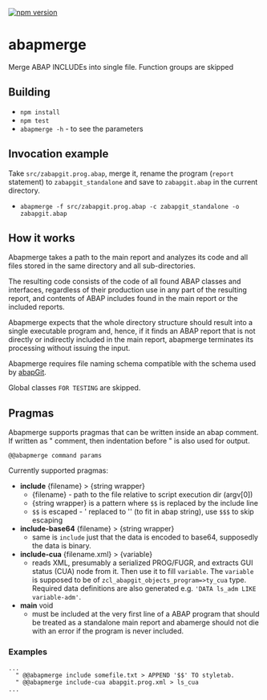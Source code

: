 [![npm version](https://badge.fury.io/js/abapmerge.svg)](https://badge.fury.io/js/abapmerge)

# abapmerge

Merge ABAP INCLUDEs into single file. Function groups are skipped

## Building

- `npm install`
- `npm test`
- `abapmerge -h` - to see the parameters

## Invocation example

Take `src/zabapgit.prog.abap`, merge it, rename the program (`report` statement) to `zabapgit_standalone` and save to `zabapgit.abap` in the current directory.

- `abapmerge -f src/zabapgit.prog.abap -c zabapgit_standalone -o zabapgit.abap`

## How it works

Abapmerge takes a path to the main report and analyzes its code and all files stored in the same directory and all sub-directories.

The resulting code consists of the code of all found ABAP classes and interfaces, regardless of their production use in any part of the resulting report, and contents of ABAP includes found in the main report or the included reports.

Abapmerge expects that the whole directory structure should result into a single executable program and, hence, if it finds an ABAP report that is not directly or indirectly included in the main report, abapmerge terminates its processing without issuing the input.

Abapmerge requires file naming schema compatible with the schema used by [abapGit](https://github.com/larshp/abapgit).

Global classes `FOR TESTING` are skipped.

## Pragmas

Abapmerge supports pragmas that can be written inside an abap comment. If written as " comment, then indentation before " is also used for output.

`@@abapmerge command params`

Currently supported pragmas:
- **include** {filename} > {string wrapper}
  - {filename} - path to the file relative to script execution dir (argv[0])
  - {string wrapper} is a pattern where `$$` is replaced by the include line
  - `$$` is escaped - ' replaced to '' (to fit in abap string), use `$$$` to skip escaping
- **include-base64** {filename} > {string wrapper}
  - same is `include` just that the data is encoded to base64, supposedly the data is binary.
- **include-cua** {filename.xml} > {variable}
  - reads XML, presumably a serialized PROG/FUGR, and extracts GUI status (CUA) node from it. Then use it to fill `variable`. The `variable` is supposed to be of `zcl_abapgit_objects_program=>ty_cua` type. Required data definitions are also generated e.g. `'DATA ls_adm LIKE variable-adm'`.
- **main** void
  - must be included at the very first line of a ABAP program that should be treated as a standalone main report and abamerge should not die with an error if the program is never included.

### Examples

```abap
...
  " @@abapmerge include somefile.txt > APPEND '$$' TO styletab.
  " @@abapmerge include-cua abapgit.prog.xml > ls_cua
...
```
